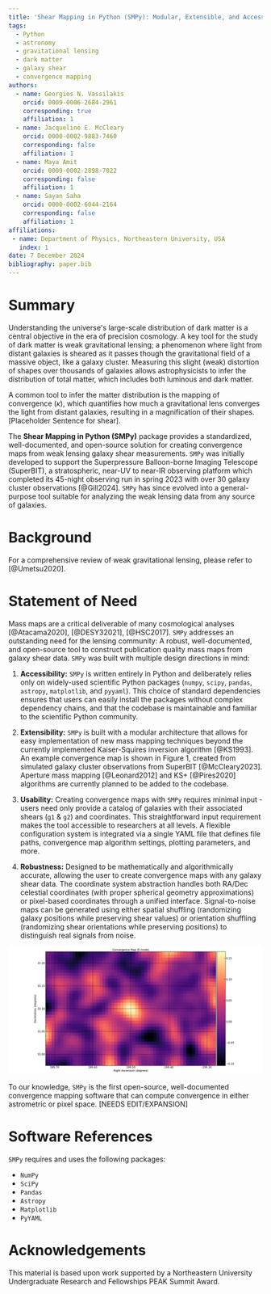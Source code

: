 ```yaml
---
title: 'Shear Mapping in Python (SMPy): Modular, Extensible, and Accessible Dark Matter Mapping'
tags:
  - Python
  - astronomy
  - gravitational lensing
  - dark matter
  - galaxy shear
  - convergence mapping
authors:
  - name: Georgios N. Vassilakis
    orcid: 0009-0006-2684-2961
    corresponding: true
    affiliation: 1
  - name: Jacqueline E. McCleary
    orcid: 0000-0002-9883-7460
    corresponding: false
    affiliation: 1
  - name: Maya Amit
    orcid: 0009-0002-2898-7022
    corresponding: false
    affiliation: 1
  - name: Sayan Saha
    orcid: 0000-0002-6044-2164
    corresponding: false
    affiliation: 1
affiliations:
 - name: Department of Physics, Northeastern University, USA
   index: 1
date: 7 December 2024
bibliography: paper.bib
---
```


# Summary

Understanding the universe's large-scale distribution of dark matter is a central objective in the era of precision cosmology. A key tool for the study of dark matter is weak gravitational lensing; a phenomenon where light from distant galaxies is sheared as it passes though the gravitational field of a massive object, like a galaxy cluster. Measuring this slight (weak) distortion of shapes over thousands of galaxies allows astrophysicists to infer the distribution of total matter, which includes both luminous and dark matter. 

A common tool to infer the matter distribution is the mapping of convergence ($\kappa$), which quantifies how much a gravitational lens converges the light from distant galaxies, resulting in a magnification of their shapes. [Placeholder Sentence for shear]. 

The **Shear Mapping in Python (SMPy)** package provides a standardized, well-documented, and open-source solution for creating convergence maps from weak lensing galaxy shear measurements. `SMPy` was initially developed to support the Superpressure Balloon-borne Imaging Telescope (SuperBIT), a stratospheric, near-UV to near-IR observing platform which completed its 45-night observing run in spring 2023 with over 30 galaxy cluster observations [@Gill2024]. `SMPy` has since evolved into a general-purpose tool suitable for analyzing the weak lensing data from any source of galaxies.

# Background

For a comprehensive review of weak gravitational lensing, please refer to [@Umetsu2020]. 

# Statement of Need

Mass maps are a critical deliverable of many cosmological analyses [@Atacama2020], [@DESY32021], [@HSC2017]. `SMPy` addresses an outstanding need for the lensing community: A robust, well-documented, and open-source tool to construct publication quality mass maps from galaxy shear data. `SMPy` was built with multiple design directions in mind:

1. **Accessibility:** `SMPy` is written entirely in Python and deliberately relies only on widely-used scientific Python packages (`numpy`, `scipy`, `pandas`, `astropy`, `matplotlib`, and `pyyaml`). This choice of standard dependencies ensures that users can easily install the packages without complex dependency chains, and that the codebase is maintainable and familiar to the scientific Python community.

2. **Extensibility:** `SMPy` is built with a modular architecture that allows for easy implementation of new mass mapping techniques beyond the currently implemented Kaiser-Squires inversion algorithm [@KS1993]. An example convergence map is shown in Figure 1, created from simulated galaxy cluster observations from SuperBIT [@McCleary2023]. Aperture mass mapping [@Leonard2012] and KS+ [@Pires2020] algorithms are currently planned to be added to the codebase. 

3. **Usability:** Creating convergence maps with `SMPy` requires minimal input - users need only provide a catalog of galaxies with their associated shears (`g1` & `g2`) and coordinates. This straightforward input requirement makes the tool accessible to researchers at all levels.  A flexible configuration system is integrated via a single YAML file that defines file paths, convergence map algorithm settings, plotting parameters, and more.

4. **Robustness:** Designed to be mathematically and algorithmically accurate, allowing the user to create convergence maps with any galaxy shear data. The coordinate system abstraction handles both RA/Dec celestial coordinates (with proper spherical geometry approximations) or pixel-based coordinates through a unified interface. Signal-to-noise maps can be generated using either spatial shuffling (randomizing galaxy positions while preserving shear values) or orientation shuffling (randomizing shear orientations while preserving positions) to distinguish real signals from noise.

![Example convergence map created with SMPy showing the mass distribution of a simulated galaxy cluster. The map was generated using the Kaiser-Squires inversion method on simulated weak lensing data from SuperBIT. The color scale represents the dimensionless surface mass density (convergence), with brighter regions indicating higher mass concentrations.](KS_convergence_map.png)

To our knowledge, `SMPy` is the first open-source, well-documented convergence mapping software that can compute convergence in either astrometric or pixel space. [NEEDS EDIT/EXPANSION]

# Software References

`SMPy` requires and uses the following packages:

- `NumPy`
- `SciPy`
- `Pandas`
- `Astropy`
- `Matplotlib`
- `PyYAML`


# Acknowledgements

This material is based upon work supported by a Northeastern University Undergraduate Research and Fellowships PEAK Summit Award.